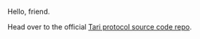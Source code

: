 Hello, friend.

Head over to the official [Tari protocol source code repo](https://github.com/tari-project/tari).
